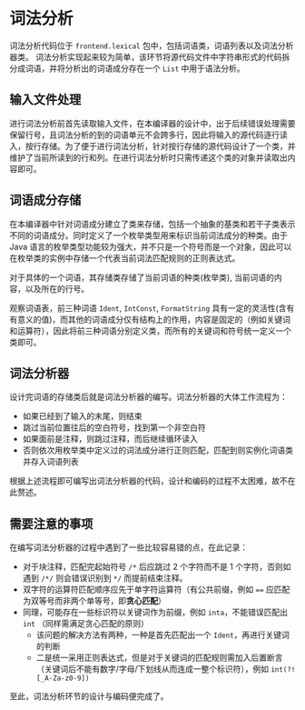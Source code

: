 # 词法分析

词法分析代码位于 `frontend.lexical` 包中，包括词语类，词语列表以及词法分析器类。 词法分析实现起来较为简单，该环节将源代码文件中字符串形式的代码拆分成词语，并将分析出的词语成分存在一个 `List` 中用于语法分析。

## 输入文件处理

进行词法分析前首先读取输入文件，在本编译器的设计中，出于后续错误处理需要保留行号，且词法分析的到的词语单元不会跨多行，因此将输入的源代码逐行读入，按行存储。为了便于进行词法分析，针对按行存储的源代码设计了一个类，并维护了当前所读到的行和列。在进行词法分析时只需传递这个类的对象并读取出内容即可。

## 词语成分存储

在本编译器中针对词语成分建立了类来存储，包括一个抽象的基类和若干子类表示不同的词语成分。同时定义了一个枚举类型用来标识当前词法成分的种类。由于 Java 语言的枚举类型功能较为强大，并不只是一个符号而是一个对象，因此可以在枚举类的实例中存储一个代表当前词法匹配规则的正则表达式。

对于具体的一个词语，其存储类存储了当前词语的种类(枚举类), 当前词语的内容，以及所在的行号。

观察词语表，前三种词语 `Ident`, `IntConst`, `FormatString` 具有一定的灵活性(含有有意义的值)，而其他的词语成分仅有结构上的作用，内容是固定的（例如关键词和运算符），因此将前三种词语分别定义类，而所有的关键词和符号统一定义一个类即可。

## 词法分析器

设计完词语的存储类后就是词法分析器的编写。词法分析器的大体工作流程为：

- 如果已经到了输入的末尾，则结束
- 跳过当前位置往后的空白符号，找到第一个非空白符
- 如果面前是注释，则跳过注释，而后继续循环读入
- 否则依次用枚举类中定义过的词法成分进行正则匹配，匹配到则实例化词语类并存入词语列表

根据上述流程即可编写出词法分析器的代码，设计和编码的过程不太困难，故不在此赘述。

## 需要注意的事项

在编写词法分析器的过程中遇到了一些比较容易错的点，在此记录：

- 对于块注释，匹配完起始符号 `/*` 后应跳过 2 个字符而不是 1 个字符，否则如遇到 `/*/` 则会错误识别到 `*/` 而提前结束注释。
- 双字符的运算符匹配顺序应先于单字符运算符（有公共前缀，例如 `==` 应匹配为双等号而非两个单等号，即**贪心匹配**）
- 同理，可能存在一些标识符以关键词作为前缀，例如 `inta`，不能错误匹配出 `int` （同样需满足贪心匹配的原则）
  - 该问题的解决方法有两种，一种是首先匹配出一个 `Ident`，再进行关键词的判断
  - 二是统一采用正则表达式，但是对于关键词的匹配规则需加入后置断言（关键词后不能有数字/字母/下划线从而连成一整个标识符），例如 `int(?![_A-Za-z0-9])`

至此，词法分析环节的设计与编码便完成了。